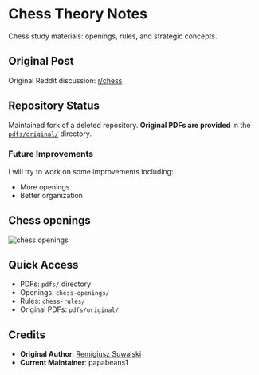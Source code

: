 # Chess Theory Notes

Chess study materials: openings, rules, and strategic concepts.

## Original Post
Original Reddit discussion: [r/chess](https://www.reddit.com/r/chess/comments/krpd16/i_made_an_opensource_cheat_sheet_for_most_common/)

## Repository Status

Maintained fork of a deleted repository. **Original PDFs are provided** in the [`pdfs/original/`](pdfs/original/) directory.

### Future Improvements

I will try to work on some improvements including:
- More openings
- Better organization


## Chess openings
![chess openings](https://i.imgur.com/kJXmGNg.png)

## Quick Access

- PDFs: `pdfs/` directory
- Openings: `chess-openings/`
- Rules: `chess-rules/`
- Original PDFs: `pdfs/original/`

## Credits

- **Original Author**: [Remigiusz Suwalski](https://www.reddit.com/r/chess/comments/krpd16/i_made_an_opensource_cheat_sheet_for_most_common/)
- **Current Maintainer**: papabeans1 
